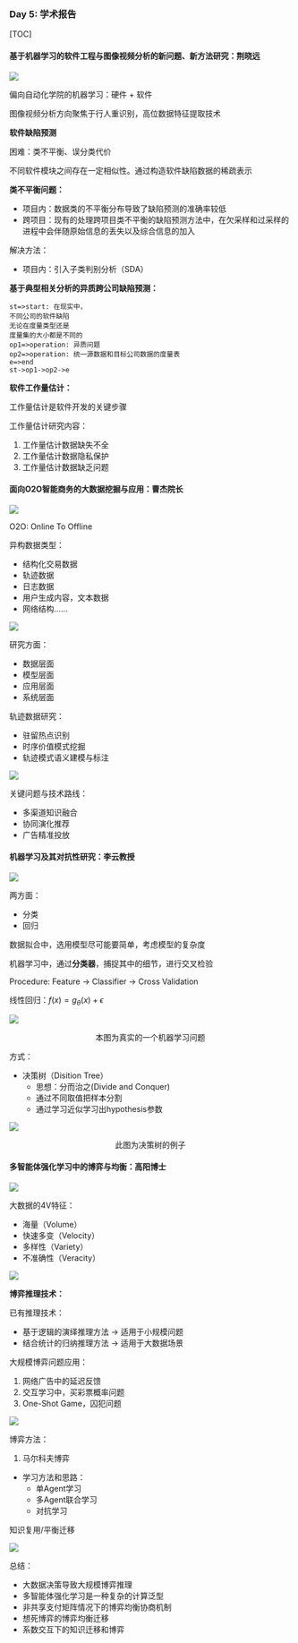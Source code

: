 



### Day 5: 学术报告

[TOC]

#### 基于机器学习的软件工程与图像视频分析的新问题、新方法研究：荆晓远

![](img/Day5/IMG_0475.JPG)

偏向自动化学院的机器学习：硬件 + 软件

图像视频分析方向聚焦于行人重识别，高位数据特征提取技术

**软件缺陷预测**

困难：类不平衡、误分类代价

不同软件模块之间存在一定相似性。通过构造软件缺陷数据的稀疏表示

**类不平衡问题：**

- 项目内：数据类的不平衡分布导致了缺陷预测的准确率较低
- 跨项目：现有的处理跨项目类不平衡的缺陷预测方法中，在欠采样和过采样的进程中会伴随原始信息的丢失以及综合信息的加入

解决方法：

- 项目内：引入子类判别分析（SDA）

**基于典型相关分析的异质跨公司缺陷预测：**

```flow
st=>start: 在现实中，
不同公司的软件缺陷
无论在度量类型还是
度量集的大小都是不同的
op1=>operation: 异质问题
op2=>operation: 统一源数据和目标公司数据的度量表
e=>end
st->op1->op2->e
```

**软件工作量估计：**

工作量估计是软件开发的关键步骤

工作量估计研究内容：

1. 工作量估计数据缺失不全
2. 工作量估计数据隐私保护
3. 工作量估计数据缺乏问题

#### 面向O2O智能商务的大数据挖掘与应用：曹杰院长

![](img/Day5/IMG_0478.JPG)

O2O: Online To Offline

异构数据类型：

- 结构化交易数据
- 轨迹数据
- 日志数据
- 用户生成内容，文本数据
- 网络结构......

![](img/Day5/IMG_0479.JPG)

研究方面：

- 数据层面
- 模型层面
- 应用层面
- 系统层面

轨迹数据研究：

- 驻留热点识别
- 时序价值模式挖掘
- 轨迹模式语义建模与标注

![](img/Day5/IMG_0476.JPG)

关键问题与技术路线：

- 多渠道知识融合
- 协同演化推荐
- 广告精准投放

#### 机器学习及其对抗性研究：李云教授

![](img/Day5/IMG_0483.JPG)

两方面：

- 分类
- 回归

数据拟合中，选用模型尽可能要简单，考虑模型的复杂度

机器学习中，通过**分类器**，捕捉其中的细节，进行交叉检验

Procedure: Feature -> Classifier -> Cross Validation

线性回归：$f(x) = g_{\theta}(x) + \epsilon$

![](img/Day5/IMG_0485.JPG)

<center>本图为真实的一个机器学习问题</center>

方式：

- 决策树（Disition Tree）
  - 思想：分而治之(Divide and Conquer)
  - 通过不同取值把样本分割
  - 通过学习近似学习出hypothesis参数

![](img/Day5/IMG_0488.JPG)

<center>此图为决策树的例子</center>

#### 多智能体强化学习中的博弈与均衡：高阳博士

![](img/Day5/IMG_0492.JPG)

大数据的4V特征：

- 海量（Volume）
- 快速多变（Velocity）
- 多样性（Variety）
- 不准确性（Veracity）

![](img/Day5/IMG_0495.JPG)

**博弈推理技术：**

已有推理技术：

- 基于逻辑的演绎推理方法 -> 适用于小规模问题
- 结合统计的归纳推理方法 -> 适用于大数据场景

大规模博弈问题应用：

1. 网络广告中的延迟反馈
2. 交互学习中，买彩票概率问题
3. One-Shot Game，囚犯问题

![](img/Day5/IMG_0494.JPG)

博弈方法：

1. 马尔科夫博弈

- 学习方法和思路：
  - 单Agent学习
  - 多Agent联合学习
  - 对抗学习

知识复用/平衡迁移

![](img/Day5/IMG_0496.JPG)

总结：

- 大数据决策导致大规模博弈推理
- 多智能体强化学习是一种复杂的计算泛型
- 非共享支付矩阵情况下的博弈均衡协商机制
- 想死博弈的博弈均衡迁移
- 系数交互下的知识迁移和博弈

